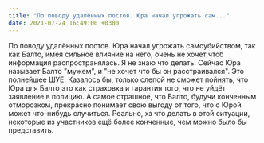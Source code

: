 ```yaml
---
title: "По поводу удалённых постов. Юра начал угрожать сам..."
date: 2021-07-24 16:49:00 +0300
---
```


По поводу удалённых постов. Юра начал угрожать самоубийством, так как Балто, имея сильное влияние на него, очень не хочет чтоб информация распространялась. Я не знаю что делать. Сейчас Юра называет Балто "мужем", и "не хочет что бы он расстраивался". Это полнейшее ШУЕ. Казалось бы, только слепой не сможет пойнять, что Юра для Балто это как страховка и гарантия того, что не уйдёт заявление в полицию. А самое страшное, что Балто, будучи конченным отморозком, прекрасно понимает свою выгоду от того, что с Юрой может что-нибудь случиться. Реально, хз что делать в этой ситуации, некоторые из участников ещё более конченные, чем можно было бы представить.

